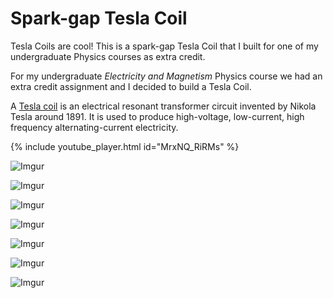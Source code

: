 # Spark-gap Tesla Coil

Tesla Coils are cool! This is a spark-gap Tesla Coil that I built for one of my undergraduate Physics courses as extra credit.

For my undergraduate _Electricity and Magnetism_ Physics course we had an extra credit assignment and I decided to build a Tesla Coil.

A [Tesla coil](https://en.wikipedia.org/wiki/Tesla_coil) is an electrical resonant transformer circuit invented by Nikola Tesla around 1891. It is used to produce high-voltage, low-current, high frequency alternating-current electricity.

{% include youtube_player.html id="MrxNQ_RiRMs" %}

![Imgur](https://i.imgur.com/NDyQbTN.jpg)

![Imgur](https://i.imgur.com/i5zZQGQ.jpg)

![Imgur](https://i.imgur.com/nDS0nXv.jpg)

![Imgur](https://i.imgur.com/lHgnAM8.jpg)

![Imgur](https://i.imgur.com/rcUmWQX.jpg)

![Imgur](https://i.imgur.com/cElCiTe.jpg)

![Imgur](https://i.imgur.com/KHUv8Zf.jpg)
